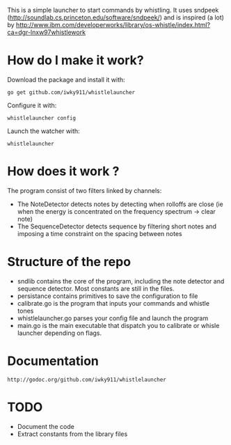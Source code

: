 
This is a simple launcher to start commands by whistling. It uses sndpeek (http://soundlab.cs.princeton.edu/software/sndpeek/)
and is inspired (a lot) by http://www.ibm.com/developerworks/library/os-whistle/index.html?ca=dgr-lnxw97whistlework

# How do I make it work?

Download the package and install it with:

	go get github.com/iwky911/whistlelauncher

Configure it with:

	whistlelauncher config

Launch the watcher with:

	whistlelauncher

# How does it work ?

The program consist of two filters linked by channels:
*	The NoteDetector detects notes by detecting when rolloffs are close (ie when the energy is concentrated on the frequency spectrum -> clear note)
*	The SequenceDetector detects sequence by filtering short notes and imposing a time constraint on the spacing between notes

# Structure of the repo

* sndlib contains the core of the program, including the note detector and sequence detector. Most constants are still in the files.
* persistance contains primitives to save the configuration to file
* calibrate.go is the program that inputs your commands and whistle tones
* whistlelauncher.go parses your config file and launch the program
* main.go is the main executable that dispatch you to calibrate or whisle launcher depending on flags.

# Documentation

	http://godoc.org/github.com/iwky911/whistlelauncher

# TODO

* Document the code
* Extract constants from the library files


